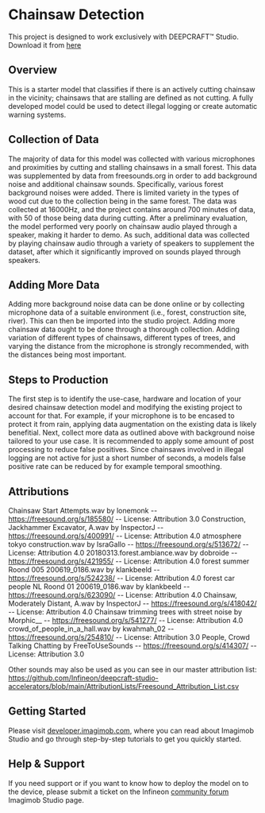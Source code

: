 ﻿# Chainsaw Detection

This project is designed to work exclusively with DEEPCRAFT™ Studio. Download it from [here](https://softwaretools.infineon.com/assets/com.ifx.tb.tool.deepcraftstudio)

## Overview
This is a starter model that classifies if there is an actively cutting chainsaw in the vicinity; chainsaws that are stalling are defined as not cutting. 
A fully developed model could be used to detect illegal logging or create automatic warning systems. 

## Collection of Data
The majority of data for this model was collected with various microphones and proximities by cutting and stalling chainsaws in a small forest. This data was supplemented by data from freesounds.org in order to add background noise and additional chainsaw sounds.
Specifically, various forest background noises were added.
There is limited variety in the types of wood cut due to the collection being in the same forest.
The data was collected at 16000Hz, and the project contains around 700 minutes of data, with 50 of those being data during cutting. 
After a preliminary evaluation, the model performed very poorly on chainsaw audio played through a speaker, making it harder to demo. As such, additional data was collected by playing chainsaw audio through a variety of speakers to supplement the dataset, after which it significantly improved on sounds played through speakers.

## Adding More Data
Adding more background noise data can be done online or by collecting microphone data of a suitable environment (i.e., forest, construction site, river). This can then be imported into the studio project.
Adding more chainsaw data ought to be done through a thorough collection. Adding variation of different types of chainsaws, different types of trees, and varying the distance from the microphone is strongly recommended, with the distances being most important. 

## Steps to Production
The first step is to identify the use-case, hardware and location of your desired chainsaw detection model and modifying the existing project to account for that. For example, if your microphone is to be encased to protect it from rain, applying data augmentation on the existing data is likely benefitial.
Next, collect more data as outlined above with background noise tailored to your use case.
It is recommended to apply some amount of post processing to reduce false positives. Since chainsaws involved in illegal logging are not active for just a short number of seconds, a models false positive rate can be reduced by for example temporal smoothing.

## Attributions
Chainsaw Start Attempts.wav by lonemonk -- https://freesound.org/s/185580/ -- License: Attribution 3.0
Construction, Jackhammer Excavator, A.wav by InspectorJ -- https://freesound.org/s/400991/ -- License: Attribution 4.0
atmosphere tokyo construction.wav by IsraGallo -- https://freesound.org/s/513672/ -- License: Attribution 4.0
20180313.forest.ambiance.wav by dobroide -- https://freesound.org/s/421955/ -- License: Attribution 4.0
forest summer Roond 005 200619_0186.wav by klankbeeld -- https://freesound.org/s/524238/ -- License: Attribution 4.0
forest car people NL Roond 01 200619_0186.wav by klankbeeld -- https://freesound.org/s/623090/ -- License: Attribution 4.0
Chainsaw, Moderately Distant, A.wav by InspectorJ -- https://freesound.org/s/418042/ -- License: Attribution 4.0
Chainsaw trimming trees with street noise by Morphic__ -- https://freesound.org/s/541277/ -- License: Attribution 4.0
crowd_of_people_in_a_hall.wav by kwahmah_02 -- https://freesound.org/s/254810/ -- License: Attribution 3.0
People, Crowd Talking Chatting by FreeToUseSounds -- https://freesound.org/s/414307/ -- License: Attribution 3.0

Other sounds may also be used as you can see in our master attribution list: https://github.com/Infineon/deepcraft-studio-accelerators/blob/main/AttributionLists/Freesound_Attribution_List.csv

## Getting Started

Please visit [developer.imagimob.com](https://developer.imagimob.com), where you can read about Imagimob Studio and go through step-by-step tutorials to get you quickly started.

## Help & Support

If you need support or if you want to know how to deploy the model on to the device, please submit a ticket on the Infineon [community forum ](https://community.infineon.com/t5/Imagimob/bd-p/Imagimob/page/1) Imagimob Studio page.
